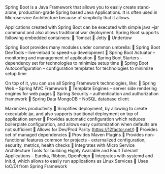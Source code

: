 Spring Boot is a Java Framework that allows you to easily create stand-alone,
production-grade Spring based Java Applications. It is often used in Microservice
Architecture because of simplicity that it allows.

Applications created with Spring Boot can be executed with simple java –jar
command and also allows traditional war deployment. Spring Boot supports following
embedded containers:
     Tomcat
     Jetty
     Undertow
    
Spring Boot provides many modules under common umbrella:
     Spring Boot DevTools – live-reload to speed-up development
     Spring Boot Actuator – monitoring and management of application
     Spring Boot Starters – dependency set for technologies to minimize setup time
     Spring Boot Autoconfiguration – configuration templates for technologies to minimize setup time
    
On top of it, you can use all Spring Framework technologies, like:
     Spring Web – Spring MVC Framework
     Template Engines – server side rendering engines for web pages
     Spring Security – authentication and authorization framework
     Spring Data MongoDB – NoSQL database client

Maximizes productivity
     Simplifies deployment, by allowing to create executable jar, and also supports traditional deployment on top of application server
     Provides automatic configuration which reduces boilerplate configuration, and allows easy customization when defaults are not sufficient
     Allows for Dev/Prod Parity (https://12factor.net/)
     Provides set of managed dependencies
     Provides Maven Plugins
     Provides non-functional features common for projects - externalized configuration, security, metrics, health checks
     Integrates with Micro Service Architecture Tools for building Highly Available and Fault Tolerant Applications – Eureka, Ribbon, OpenFeign
     Integrates with systemd and init.d, which allows to easily run applications as Linux Services
     Uses IoC/DI from Spring Framework



